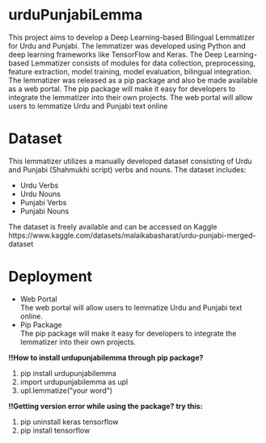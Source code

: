 # urduPunjabiLemma
This project aims to develop a Deep Learning-based Bilingual Lemmatizer for Urdu and 
Punjabi. The lemmatizer was developed using Python and deep learning frameworks 
like TensorFlow and Keras. The Deep Learning-based Lemmatizer consists of modules for data collection, 
preprocessing, feature extraction, model training, model evaluation, bilingual integration.<br>
The lemmatizer was released as a pip package and also be made available as a 
web portal. The pip package will make it easy for developers to integrate the lemmatizer 
into their own projects. The web portal will allow users to lemmatize Urdu and Punjabi 
text online

# Dataset
This lemmatizer utilizes a manually developed dataset consisting of Urdu and Punjabi (Shahmukhi script) verbs and nouns. The dataset includes:
<ul>
  <li>Urdu Verbs</li>
  <li>Urdu Nouns</li>
  <li>Punjabi Verbs</li>
  <li>Punjabi Nouns</li>
</ul>
The dataset is freely available and can be accessed on Kaggle https://www.kaggle.com/datasets/malaikabasharat/urdu-punjabi-merged-dataset

# Deployment
<ul>
  <li>Web Portal</li>
  The web portal will allow users to lemmatize Urdu and Punjabi text online.
  <li>Pip Package</li>
  The pip package will make it easy for developers to integrate the lemmatizer into their own projects.
</ul>

<b>!!How to install urdupunjabilemma through pip package?</b><br>
<ol>
  <li>pip install urdupunjabilemma</li>
  <li>import urdupunjabilemma as upl</li>
  <li>upl.lemmatize("your word")</li>
</ol>

<b>!!Getting version error while using the package? try this:</b><br>
<ol>
  <li>pip uninstall keras tensorflow</li>
  <li>pip install tensorflow</li>
</ol>

